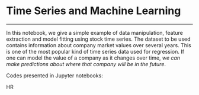 # Time Series and Machine Learning
<hr>

In this notebook, we give a simple example of data manipulation, feature extraction and model fitting using stock time series. The dataset to be used contains information about company market values over several years. This is one of the most popular kind of time series data used for regression. If one can model the value of a company as it changes over time, <i>we can make predictions about where that company will be in the future</i>.

Codes presented in Jupyter notebooks:






HR